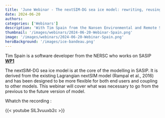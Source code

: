 ```yaml
---
title: 'June Webinar - The nextSIM-DG sea ice model: rewriting, reusing and refactoring'
date: 2024-06-20
authors:
categories: ['Webinars']
description: 'With Tim Spain from the Nansen Environmental and Remote Sensing Center'
thumbnail: '/images/webinars/2024-06-20-Webinar-Spain.png'  
image: '/images/webinars/2024-06-20-Webinar-Spain.png'
heroBackground: '/images/ice-bandeau.png'
---
```


Tim Spain is a software developer from the NERSC who works on SASIP [**WP1**](https://sasip-climate.github.io/research/work-package-one/)

The nextSIM-DG sea ice model is at the core of the modelling in SASIP. It is derived from the existing Lagrangian nextSIM model (Rampal et al., 2016) and has been designed to be more flexible for both end users and coupling to other models. This webinar will cover what was necessary to go from the previous to the future version of model.
  
Whatch the recording : 

{{< youtube SlL3vuuxb2c >}}   
